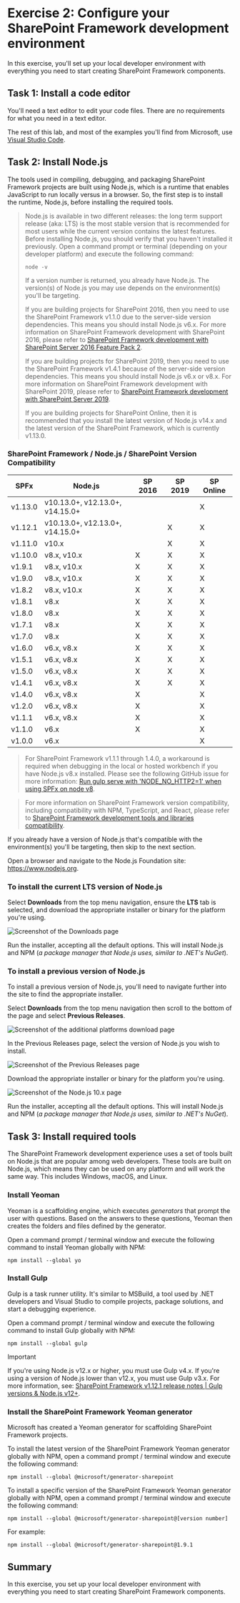 # Exercise 2: Configure your SharePoint Framework development environment

In this exercise, you'll set up your local developer environment with everything you need to start creating SharePoint Framework components.

## Task 1: Install a code editor

You'll need a text editor to edit your code files. There are no requirements for what you need in a text editor.

The rest of this lab, and most of the examples you'll find from Microsoft, use [Visual Studio Code](https://code.visualstudio.com/).

## Task 2: Install Node.js

The tools used in compiling, debugging, and packaging SharePoint Framework projects are built using Node.js, which is a runtime that enables JavaScript to run locally versus in a browser. So, the first step is to install the runtime, Node.js, before installing the required tools.

> Node.js is available in two different releases: the long term support release (aka: LTS) is the most stable version that is recommended for most users while the current version contains the latest features.
> Before installing Node.js, you should verify that you haven't installed it previously. Open a command prompt or terminal (depending on your developer platform) and execute the following command:
>
> ```console
> node -v
> ```
>
> If a version number is returned, you already have Node.js. The version(s) of Node.js you may use depends on the environment(s) you'll be targeting.
>
> If you are building projects for SharePoint 2016, then you need to use the SharePoint Framework v1.1.0 due to the server-side version dependencies. This means you should install Node.js v6.x. For more information on SharePoint Framework development with SharePoint 2016, please refer to [SharePoint Framework development with SharePoint Server 2016 Feature Pack 2](/sharepoint/dev/spfx/sharepoint-2016-support).
>
> If you are building projects for SharePoint 2019, then you need to use the SharePoint Framework v1.4.1 because of the server-side version dependencies. This means you should install Node.js v6.x or v8.x. For more information on SharePoint Framework development with SharePoint 2019, please refer to [SharePoint Framework development with SharePoint Server 2019](/sharepoint/dev/spfx/sharepoint-2019-support).
>
> If you are building projects for SharePoint Online, then it is recommended that you install the latest version of Node.js v14.x and the latest version of the SharePoint Framework, which is currently v1.13.0.

### SharePoint Framework / Node.js / SharePoint Version Compatibility

| SPFx    | Node.js                         | SP 2016 | SP 2019 | SP Online |
| ------- | ------------------------------- | ------- | ------- | --------- |
| v1.13.0 | v10.13.0+, v12.13.0+, v14.15.0+ |         |         |     X     |
| v1.12.1 | v10.13.0+, v12.13.0+, v14.15.0+ |         |    X    |     X     |
| v1.11.0 | v10.x                           |         |    X    |     X     |
| v1.10.0 | v8.x, v10.x                     |    X    |    X    |     X     |
| v1.9.1  | v8.x, v10.x                     |    X    |    X    |     X     |
| v1.9.0  | v8.x, v10.x                     |    X    |    X    |     X     |
| v1.8.2  | v8.x, v10.x                     |    X    |    X    |     X     |
| v1.8.1  | v8.x                            |    X    |    X    |     X     |
| v1.8.0  | v8.x                            |    X    |    X    |     X     |
| v1.7.1  | v8.x                            |    X    |    X    |     X     |
| v1.7.0  | v8.x                            |    X    |    X    |     X     |
| v1.6.0  | v6.x, v8.x                      |    X    |    X    |     X     |
| v1.5.1  | v6.x, v8.x                      |    X    |    X    |     X     |
| v1.5.0  | v6.x, v8.x                      |    X    |    X    |     X     |
| v1.4.1  | v6.x, v8.x                      |    X    |    X    |     X     |
| v1.4.0  | v6.x, v8.x                      |    X    |         |     X     |
| v1.2.0  | v6.x, v8.x                      |    X    |         |     X     |
| v1.1.1  | v6.x, v8.x                      |    X    |         |     X     |
| v1.1.0  | v6.x                            |    X    |         |     X     |
| v1.0.0  | v6.x                            |         |         |     X     |

> For SharePoint Framework v1.1.1 through 1.4.0, a workaround is required when debugging in the local or hosted workbench if you have Node.js v8.x installed. Please see the following GitHub issue for more information: [Run gulp serve with 'NODE_NO_HTTP2=1' when using SPFx on node v8](https://github.com/SharePoint/sp-dev-docs/issues/1002).

> For more information on SharePoint Framework version compatibility, including compatibility with NPM, TypeScript, and React, please refer to [SharePoint Framework development tools and libraries compatibility](/sharepoint/dev/spfx/compatibility).

If you already have a version of Node.js that's compatible with the environment(s) you'll be targeting, then skip to the next section.

Open a browser and navigate to the Node.js Foundation site: https://www.nodejs.org.

### To install the current LTS version of Node.js

Select **Downloads** from the top menu navigation, ensure the **LTS** tab is selected, and download the appropriate installer or binary for the platform you're using.

![Screenshot of the Downloads page](../../Linked_Image_Files/05-install-node-01.png)

Run the installer, accepting all the default options. This will install Node.js and NPM (*a package manager that Node.js uses, similar to .NET's NuGet*).

### To install a previous version of Node.js 

To install a previous version of Node.js, you'll need to navigate further into the site to find the appropriate installer.

Select **Downloads** from the top menu navigation then scroll to the bottom of the page and select **Previous Releases**.

![Screenshot of the additional platforms download page](../../Linked_Image_Files/05-install-node-02.png)

In the Previous Releases page, select the version of Node.js you wish to install.

![Screenshot of the Previous Releases page](../../Linked_Image_Files/05-install-node-03.png)

Download the appropriate installer or binary for the platform you're using.

![Screenshot of the Node.js 10.x page](../../Linked_Image_Files/05-install-node-04.png)

Run the installer, accepting all the default options. This will install Node.js and NPM (*a package manager that Node.js uses, similar to .NET's NuGet*).

## Task 3: Install required tools

The SharePoint Framework development experience uses a set of tools built on Node.js that are popular among web developers. These tools are built on Node.js, which means they can be used on any platform and will work the same way. This includes Windows, macOS, and Linux.

### Install Yeoman

Yeoman is a scaffolding engine, which executes *generators* that prompt the user with questions. Based on the answers to these questions, Yeoman then creates the folders and files defined by the generator.

Open a command prompt / terminal window and execute the following command to install Yeoman globally with NPM:

```console
npm install --global yo
```

### Install Gulp

Gulp is a task runner utility. It's similar to MSBuild, a tool used by .NET developers and Visual Studio to compile projects, package solutions, and start a debugging experience.

Open a command prompt / terminal window and execute the following command to install Gulp globally with NPM:

```console
npm install --global gulp
```

> [!IMPORTANT]
> If you're using Node.js v12.x or higher, you must use Gulp v4.x. If you're using a version of Node.js lower than v12.x, you must use Gulp v3.x. For more information, see: [SharePoint Framework v1.12.1 release notes | Gulp versions & Node.js v12+](/sharepoint/dev/spfx/release-1.12.1#gulp-versions--nodejs-v12).

### Install the SharePoint Framework Yeoman generator

Microsoft has created a Yeoman generator for scaffolding SharePoint Framework projects.

To install the latest version of the SharePoint Framework Yeoman generator globally with NPM, open a command prompt / terminal window and execute the following command:

```console
npm install --global @microsoft/generator-sharepoint
```

To install a specific version of the SharePoint Framework Yeoman generator globally with NPM, open a command prompt / terminal window and execute the following command:

```console
npm install --global @microsoft/generator-sharepoint@[version number]
```

For example:

```console
npm install --global @microsoft/generator-sharepoint@1.9.1
```

## Summary

In this exercise, you set up your local developer environment with everything you need to start creating SharePoint Framework components.
